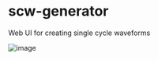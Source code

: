 # scw-generator
Web UI for creating single cycle waveforms

![image](https://user-images.githubusercontent.com/14982936/157140705-854197ac-8bb4-4656-9680-a2b4ef9b029e.png)

